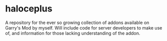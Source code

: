 # haloceplus
A repository for the ever so growing collection of addons available on Garry's Mod by myself. Will include code for server developers to make use of, and information for those lacking understanding of the addon.
